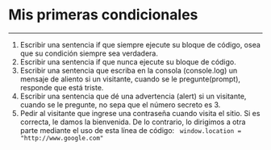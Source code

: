 # Mis primeras condicionales
___

1. Escribir una sentencia if que siempre ejecute su bloque de código, osea que su condición siempre sea verdadera.
2. Escribir una sentencia if que nunca ejecute su bloque de código.
3. Escribir una sentencia que escriba en la consola \(console.log\) un mensaje de aliento si un visitante, cuando se le pregunte\(prompt\), responde que está triste.
4. Escribir una sentencia que dé una advertencia \(alert\) si un visitante, cuando se le pregunte, no sepa que el número secreto es 3.
5. Pedir al visitante que ingrese una contraseña cuando visita el sitio. Si es correcta, le damos la bienvenida. De lo contrario, lo dirigimos a otra parte mediante el uso de esta línea de código:
   `` window.location = "http://www.google.com"``
   